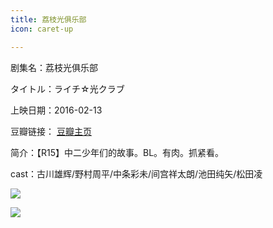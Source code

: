 ```yaml
---
title: 荔枝光俱乐部
icon: caret-up

---
```


剧集名：荔枝光俱乐部

タイトル：ライチ☆光クラブ

上映日期：2016-02-13

豆瓣链接： [豆瓣主页](https://movie.douban.com/subject/24294882/)

简介：【R15】中二少年们的故事。BL。有肉。抓紧看。

cast：古川雄辉/野村周平/中条彩未/间宫祥太朗/池田纯矢/松田凌

![](https://listpic.tsgsanjiao.com/movie/2016/2016lzg.jpg)

![](https://listpic.tsgsanjiao.com/movie/2016/2016lzg2.jpg)